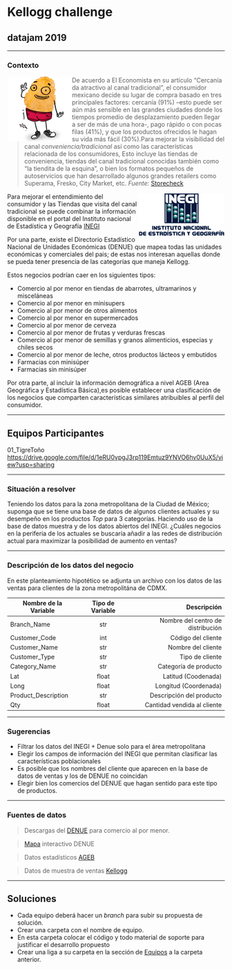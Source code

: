 # Kellogg  challenge
## datajam 2019 
---

### Contexto 

<img align="left" width="150" height="150" src="images/cerealdo.png">   

>De acuerdo a El Economista en su artículo “Cercanía da atractivo al canal tradicional”, el consumidor mexicano decide su lugar de compra basado en tres principales factores: cercanía (91%) –esto puede ser aún más sensible en las grandes ciudades donde los tiempos promedio de desplazamiento pueden llegar a ser de más de una hora-, pago rápido o con pocas filas (41%), y que los productos ofrecidos le hagan su vida más fácil (30%).Para mejorar la visibilidad del canal _conveniencia/tradicional_ así como las características relacionada de los consumidores,
>Esto incluye las tiendas de conveniencia, tiendas del canal tradicional  conocidas también como “la tiendita de la esquina”, o bien los formatos pequeños  de autoservicios que han desarrollado algunos grandes retailers como Superama, Fresko, City Market, etc.
>_Fuente_: [Storecheck](https://blog.storecheck.com.mx/importancia-del-canal-tradicional-en-retail)


<img align="right" width="200" height="100" src="images/Logo-INEGI.png">  

Para mejorar el entendimiento del consumidor y las Tiendas que visita del canal tradicional se puede combinar la información disponible en el portal del Instituto nacional de Estadística y Geografía [INEGI](https://www.inegi.org.mx/)

Por una parte, existe el  Directorio Estadístico Nacional de Unidades Económicas (DENUE) que mapea todas las unidades económicas y comerciales del pais; de estas nos interesan aquellas donde se pueda tener presencia de las categorías que maneja Kellogg.

Estos negocios podrían caer en los siguientes tipos:

+ Comercio al por menor en tiendas de abarrotes, ultramarinos y misceláneas
+ Comercio al por menor en minisupers
+ Comercio al por menor de otros alimentos
+ Comercio al por menor en supermercados
+ Comercio al por menor de cerveza
+ Comercio al por menor de frutas y verduras frescas
+ Comercio al por menor de semillas y granos alimenticios, especias y chiles secos
+ Comercio al por menor de leche, otros productos lácteos y embutidos
+ Farmacias con minisúper
+ Farmacias sin minisúper



Por otra parte, al incluir la información demográfica a nivel AGEB (Area Geográfica y Estadística Básica),es posible establecer una clasificación de los negocios que comparten características similares atribuibles al perfil del consumidor.




---
## Equipos Participantes
01_TigreToño  https://drive.google.com/file/d/1eRU0vpgJ3rp119Emtuz9YNVO6hv0UuX5/view?usp=sharing

--- 

### Situación a resolver

Teniendo los datos para la zona metropolitana de la Ciudad de México; suponga que se tiene una base de datos de algunos clientes actuales y su desempeño en los productos _Top_ para 3 categorías.
Haciendo uso de la base de datos muestra y de los datos abiertos del INEGI. ¿Cuáles negocios en la periferia de los actuales se buscaría añadir a las redes de distribución actual para maximizar la posibilidad de aumento en ventas?

---

### Descripción de los datos del negocio

En este planteamiento hipotético se adjunta un archivo con los datos de las ventas para clientes de la zona metropolitána de CDMX. 


| Nombre de la Variable		| Tipo de Variable	| Descripción						|
| ------------------------- |:-----------------:| ---------------------------------:|
| Branch_Name				| str				| Nombre del centro de distribución |
| Customer_Code				| int				| Código del cliente				|
| Customer_Name				| str				| Nombre del cliente				|
| Customer_Type				| str				| Tipo de cliente					|
| Category_Name				| str			    | Categoría de producto				|
| Lat						| float				| Latitud (Coodenada)				|
| Long						| float				| Longitud (Coordenada)				|
| Product_Description		| str				| Descripción del producto			|
| Qty						| float				| Cantidad vendida al cliente       |


----
### Sugerencias

+ Filtrar los datos del INEGI + Denue solo para el área metropolitana
+ Elegir los campos de información del INEGI que permitan clasificar las características poblacionales
+ Es posible que los nombres del cliente que aparecen en la base de datos de ventas y los de DENUE no coincidan
+ Elegir bien los comercios del DENUE que hagan sentido para este tipo de productos.


---
### Fuentes de datos

>Descargas del [DENUE](https://www.inegi.org.mx/app/descarga/) para comercio al por menor.

>[Mapa](https://www.inegi.org.mx/app/mapa/denue/) interactivo DENUE

>Datos estadísticos [AGEB](https://www.inegi.org.mx/app/tmp/scitel/default?ev=7)

>Datos de muestra de ventas [Kellogg](data/sales_sample.csv)



---

## Soluciones

+ Cada equipo deberá hacer un _branch_ para subir su propuesta de solución.
+ Crear una carpeta con el nombre de equipo.
+ En esta carpeta colocar el código y todo material de soporte para justificar el desarrollo propuesto
+ Crear una liga a su carpeta en la sección de [Equipos](#Equipos-Participantes) a la carpeta anterior.



